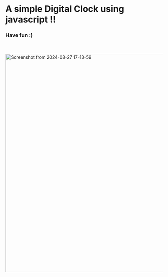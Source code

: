 <h1>A simple Digital Clock using javascript !!</h1>
<h3>Have fun :)</h3>
<br><br>
<img width="700" alt="Screenshot from 2024-08-27 17-13-59" src="https://github.com/user-attachments/assets/6ed4ec9f-ab3e-4151-baca-c3f1c636b1b0">
